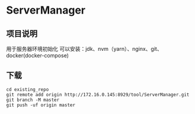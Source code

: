 # ServerManager



## 项目说明

用于服务器环境初始化
可以安装：jdk、nvm（yarn）、nginx、git、docker(docker-compose)

## 下载

```
cd existing_repo
git remote add origin http://172.16.0.145:8929/tool/ServerManager.git
git branch -M master
git push -uf origin master
```
